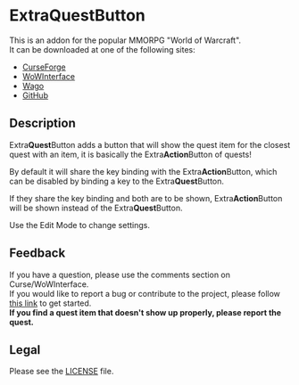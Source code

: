 # ExtraQuestButton

This is an addon for the popular MMORPG "World of Warcraft".  
It can be downloaded at one of the following sites:

- [CurseForge](https://www.curseforge.com/wow/addons/extraquestbutton)
- [WoWInterface](https://wowinterface.com/downloads/info23464)
- [Wago](https://addons.wago.io/addons/extraquestbutton)
- [GitHub](https://github.com/p3lim-wow/ExtraQuestButton/releases)

## Description

Extra**Quest**Button adds a button that will show the quest item for the closest quest with an item, it is basically the Extra**Action**Button of quests!

By default it will share the key binding with the Extra**Action**Button, which can be disabled by binding a key to the Extra**Quest**Button.

If they share the key binding and both are to be shown, Extra**Action**Button will be shown instead of the Extra**Quest**Button.

Use the Edit Mode to change settings.

## Feedback

If you have a question, please use the comments section on Curse/WoWInterface.  
If you would like to report a bug or contribute to the project, please follow [this link](https://github.com/p3lim-wow/ExtraQuestButton/issues?q=) to get started.  
**If you find a quest item that doesn't show up properly, please report the quest.**

## Legal

Please see the [LICENSE](https://github.com/p3lim-wow/ExtraQuestButton/blob/master/LICENSE.txt) file.
